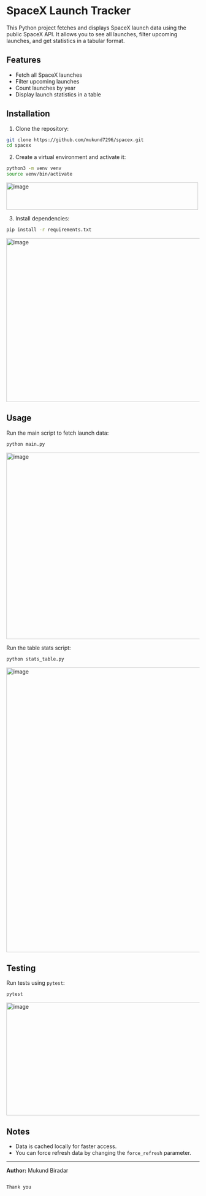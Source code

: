 # SpaceX Launch Tracker

This Python project fetches and displays SpaceX launch data using the public SpaceX API. It allows you to see all launches, filter upcoming launches, and get statistics in a tabular format.

## Features

- Fetch all SpaceX launches
- Filter upcoming launches
- Count launches by year
- Display launch statistics in a table

## Installation

1. Clone the repository:

```bash
git clone https://github.com/mukund7296/spacex.git
cd spacex
````

2. Create a virtual environment and activate it:

```bash
python3 -m venv venv
source venv/bin/activate
```
<img width="500" height="71" alt="image" src="https://github.com/user-attachments/assets/6b8ea9d3-336a-48a1-b8d3-a2171433ea77" />

3. Install dependencies:

```bash
pip install -r requirements.txt
```
<img width="993" height="427" alt="image" src="https://github.com/user-attachments/assets/9f3b1221-96af-47d7-a765-437ba4042e47" />

## Usage

Run the main script to fetch launch data:

```bash
python main.py
```
<img width="700" height="486" alt="image" src="https://github.com/user-attachments/assets/476036e2-e054-4970-8b51-ad5a081bab1f" />

Run the table stats script:

```bash
python stats_table.py
```
<img width="623" height="742" alt="image" src="https://github.com/user-attachments/assets/284ba210-3b05-4267-851e-474b627fcfcc" />


## Testing

Run tests using `pytest`:

```bash
pytest
```
<img width="1423" height="294" alt="image" src="https://github.com/user-attachments/assets/e43b3820-7df3-40cc-92c0-3dcec93893c9" />

## Notes

* Data is cached locally for faster access.
* You can force refresh data by changing the `force_refresh` parameter.

---

**Author:** Mukund Biradar

```

Thank you
```
